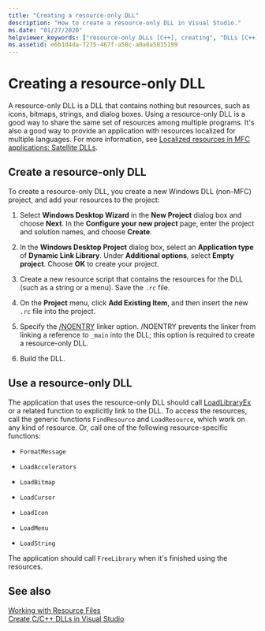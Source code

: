 ```yaml
---
title: "Creating a resource-only DLL"
description: "How to create a resource-only DLL in Visual Studio."
ms.date: "01/27/2020"
helpviewer_keywords: ["resource-only DLLs [C++], creating", "DLLs [C++], creating"]
ms.assetid: e6b1d4da-7275-467f-a58c-a0a8a5835199
---
```

# Creating a resource-only DLL

A resource-only DLL is a DLL that contains nothing but resources, such as icons, bitmaps, strings, and dialog boxes. Using a resource-only DLL is a good way to share the same set of resources among multiple programs. It's also a good way to provide an application with resources localized for multiple languages. For more information, see [Localized resources in MFC applications: Satellite DLLs](localized-resources-in-mfc-applications-satellite-dlls.md).

## Create a resource-only DLL

To create a resource-only DLL, you create a new Windows DLL (non-MFC) project, and add your resources to the project:

1. Select **Windows Desktop Wizard** in the **New Project** dialog box and choose **Next**. In the **Configure your new project** page, enter the project and solution names, and choose **Create**.

1. In the **Windows Desktop Project** dialog box, select an **Application type** of **Dynamic Link Library**. Under **Additional options**, select **Empty project**. Choose **OK** to create your project.

1. Create a new resource script that contains the resources for the DLL (such as a string or a menu). Save the `.rc` file.

1. On the **Project** menu, click **Add Existing Item**, and then insert the new `.rc` file into the project.

1. Specify the [/NOENTRY](reference/noentry-no-entry-point.md) linker option. /NOENTRY prevents the linker from linking a reference to `_main` into the DLL; this option is required to create a resource-only DLL.

1. Build the DLL.

## Use a resource-only DLL

The application that uses the resource-only DLL should call [LoadLibraryEx](loadlibrary-and-afxloadlibrary.md) or a related function to explicitly link to the DLL. To access the resources, call the generic functions `FindResource` and `LoadResource`, which work on any kind of resource. Or, call one of the following resource-specific functions:

- `FormatMessage`

- `LoadAccelerators`

- `LoadBitmap`

- `LoadCursor`

- `LoadIcon`

- `LoadMenu`

- `LoadString`

The application should call `FreeLibrary` when it's finished using the resources.

## See also

[Working with Resource Files](../windows/working-with-resource-files.md)\
[Create C/C++ DLLs in Visual Studio](dlls-in-visual-cpp.md)
